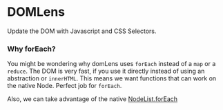 # DOMLens
Update the DOM with Javascript and CSS Selectors.


### Why forEach?
You might be wondering why domLens uses `forEach` instead of a `map` or a `reduce`. The DOM is very fast, if you use it directly instead of using an abstraction or `innerHTML`. This means we want functions that can work on the native Node. Perfect job for `forEach`.

Also, we can take advantage of the native [NodeList.forEach](https://developer.mozilla.org/en-US/docs/Web/API/NodeList/forEach)
